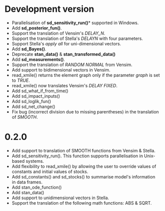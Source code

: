 # Development version

* Parallelisation of **sd_sensitivity_run()*** supported in Windows.
* Add **sd_posterior_fun()**.
* Support the translation of Vensim's *DELAY_N*.
* Support the translation of Stella's *DELAYN* with four parameters.
* Support Stella's *apply all* for uni-dimensional vectors.
* Add **sd_Bayes()**.
* Deprecate **stan_data()** & **stan_transformed_data()**
* Add **sd_measurements()**.
* Support the translation of *RANDOM NORMAL* from Vensim.
* Add support to bidimensional vectors in Vensim.
* read_xmile() returns the element graph only if the parameter *graph* is set to *TRUE*.
* read_xmile() now translates Vensim's *DELAY FIXED*.
* Add sd_what_if_from_time()
* Add sd_impact_inputs()
* Add sd_loglik_fun()
* Add sd_net_change()
* Fix bug (incorrect division due to missing parentheses) in the translation of *SMOOTH*.

# 0.2.0

* Add support to translation of SMOOTH functions from Vensim & Stella.
* Add sd_sensitivity_run(). This function supports parallelisation in 
  Unix-based systems.
* Add flexibility to read_xmile() by allowing the user to override values of
  constants and initial values of stocks.
* Add sd_constants() and sd_stocks() to summarise model's information in data frames. 
* Add stan_ode_function()
* Add stan_data()
* Add support to unidimensional vectors in Stella.
* Support the translation of the following math functions: ABS & SQRT.
